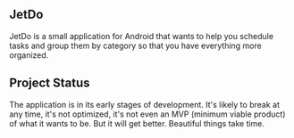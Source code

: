 ## JetDo

JetDo is a small application for Android that wants to help you schedule tasks and group them by category so that you have everything more organized.

## Project Status

The application is in its early stages of development. It's likely to break at any time, it's not optimized, it's not even an MVP (minimum viable product) 
of what it wants to be. But it will get better. Beautiful things take time.
